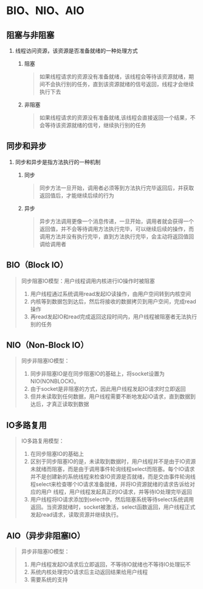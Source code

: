 # BIO、NIO、AIO

## 阻塞与非阻塞

1. 线程访问资源，该资源是否准备就绪的一种处理方式

   1. 阻塞

      > 如果线程请求的资源没有准备就绪，该线程会等待该资源就绪，期间不会执行别的任务，直到该资源就绪的信号返回，线程才会继续执行下去

   2. 非阻塞

      > 如果线程请求的资源没有准备就绪,该线程会直接返回一个结果，不会等待该资源就绪的信号，继续执行别的任务

## 同步和异步

1. 同步和异步是指方法执行的一种机制

   1. 同步

      > 同步方法一旦开始，调用者必须等到方法执行完毕返回后，并获取返回值后，才能继续后续的行为

   2. 异步

      > 异步方法调用更像一个消息传递，一旦开始，调用者就会获得一个返回值，并不会等待调用方法执行完毕，可以继续后续的操作，而调用方法并没有执行完毕，直到方法执行完毕，会主动将返回值回调给调用者

## BIO（Block IO）

>  同步阻塞IO模型：用户线程调用内核进行IO操作时被阻塞
>
> 1. 用户线程通过系统调用read发起IO读操作，由用户空间转到内核空间
> 2. 内核等到数据包到达后，然后将接收的数据拷贝到用户空间，完成read操作
> 3. 再read发起IO和read完成返回这段时间内，用户线程被阻塞者无法执行别的任务

## NIO（Non-Block IO）

> 同步非阻塞IO模型：
>
> 1. 同步非阻塞IO是在同步阻塞IO的基础上，将socket设置为NIO(NONBLOCK)。
> 2. 由于socket是非阻塞的方式，因此用户线程发起IO请求时立即返回
> 3. 但并未读取到任何数据，用户线程需要不断地发起IO请求，直到数据到达后，才真正读取到数据

## IO多路复用

>IO多路复用模型：
>
>1. 在同步阻塞IO的基础上
>2. 区别于同步阻塞IO的是，未读取到数据时，用户线程并不是由于IO资源未就绪而阻塞，而是由于调用事件轮询线程select而阻塞。每个IO请求并不是创建新的系统线程来检查IO资源是否就绪，而是交由事件轮询线程select来检查哪个IO请求准备就绪，并将IO资源就绪的请求告诉给对应的用户 线程，用户线程发起真正的IO请求，并等待IO处理完毕返回
>3. 用户线程将IO请求添加到select中，然后阻塞系统等待select系统调用返回。当资源就绪时，socket被激活，select函数返回，用户线程正式发起read请求，读取资源并继续执行。

## AIO（异步非阻塞IO）

> 异步非阻塞IO模型：
>
> 1. 用户线程发起IO请求后立即返回，不等待IO就绪也不等待IO处理玩不
> 2. 系统内核处理完IO请求后主动返回结果给用户线程
> 3. 需要系统的支持